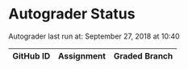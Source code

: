 # Autograder Status
Autograder last run at: September 27, 2018 at 10:40

| GitHub ID | Assignment | Graded Branch |
|-----------|------------|---------------|
